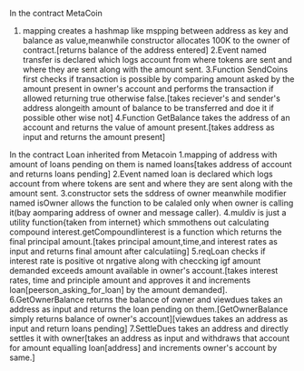 In the contract MetaCoin

1. mapping creates a hashmap like mspping between address as key and balance as value,meanwhile constructor allocates 100K to the owner of contract.[returns balance of the address entered]
2.Event named transfer is declared which logs account from where tokens are sent and where they are sent along with the amount sent.
3.Function SendCoins first checks if transaction is possible by comparing amount asked by the amount present in owner's account and performs the transaction if allowed returning true otherwise false.[takes reciever's and sender's address alongeith amount of balance to be transferred and doe it if possible other wise not]
4.Function GetBalance takes the address of an account and returns the value of amount present.[takes address as input and returns the amount present]

In the contract Loan inherited from Metacoin
1.mapping of address with amount of loans pending on them is named loans[takes address of account and returns loans pending]
2.Event named loan is declared which logs account from where tokens are sent and where they are sent along with the amount sent.
3.constructor sets the sddress of owner meanwhile modifier named isOwner allows the function to be calaled only when owner is calling it(bay aomparing address of owner and message caller).
4.muldiv is just a utility function{taken from internet} which smmothens out calculating compound interest.getCompoundIinterest is a function which returns the final principal amount.[takes principal amount,time,and interest rates as input and returns final amount after calculatiing]
5.reqLoan checks if interest rate is positive ot nrgative along with checcking igf amount demanded exceeds amount available in owner's account.[takes interest rates, time and principle amount and approves it and increments loan[peerson_asking_for_loan] by the amount demanded].
6.GetOwnerBalance returns the balance of owner and viewdues takes an address as input and returns the loan pending on them.[GetOwnerBalance simply returns balance of owner's account][viewdues takes an address as input and return loans pending]
7.SettleDues takes an address and directly settles it with owner[takes an address as input and withdraws that account for amount equalling loan[address] and increments owner's account by same.]
